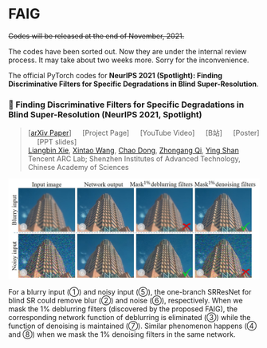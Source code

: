 # FAIG

~~Codes will be released at the end of November, 2021.~~

The codes have been sorted out. Now they are under the internal review process. It may take about two weeks more. Sorry for the inconvenience.

The official PyTorch codes for **NeurIPS 2021 (Spotlight): Finding Discriminative Filters for Specific Degradations in Blind Super-Resolution**.

### :book: Finding Discriminative Filters for Specific Degradations in Blind Super-Resolution (NeurIPS 2021, Spotlight)

> [[arXiv Paper](https://arxiv.org/abs/2108.01070)] &emsp; [Project Page] &emsp; [YouTube Video] &emsp; [B站] &emsp; [Poster] &emsp; [PPT slides]<br>
> [Liangbin Xie](https://www.researchgate.net/profile/Liangbin-Xie), [Xintao Wang](https://xinntao.github.io/), [Chao Dong](https://scholar.google.com.hk/citations?user=OSDCB0UAAAAJ), [Zhongang Qi](https://scholar.google.com/citations?user=zJvrrusAAAAJ&hl=en), [Ying Shan](https://scholar.google.com/citations?user=4oXBp9UAAAAJ&hl=en) <br>
> Tencent ARC Lab; Shenzhen Institutes of Advanced Technology, Chinese Academy of Sciences

<p align="center">
  <img src="assets/FAIG_teaser.jpg">
</p>
For a blurry input (①) and noisy input (⑤), the one-branch SRResNet for blind SR could remove blur (②) and noise (⑥), respectively. When we mask the 1% deblurring filters (discovered by the proposed FAIG), the corresponding network function of deblurring is eliminated (③) while the function of denoising is maintained (⑦). Similar phenomenon happens (④ and ⑧) when we mask the 1% denoising filters in the same network.
